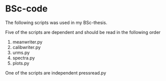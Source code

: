 # BSc-code
The following scripts was used in my BSc-thesis. 

Five of the scripts are dependent and should be read in the following order
1. meanwriter.py
2. calibwriter.py
3. urms.py
4. spectra.py
5. plots.py

One of the scripts are independent
pressread.py
